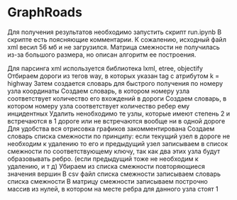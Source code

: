 # GraphRoads
Для получения результатов необходимо запустить скрипт run.ipynb
В скрипте есть поясняющие комментарии. К сожалению, исходный файл xml весил 56 мб и не загрузился. Матрица смежности не получилась из-за большого размера, но описан алгоритм ее построения.

Для парсинга xml используется библиотека lxml, etree, objectify
Отбираем дороги из тегов way, в которых указан tag с атрибутом k = highway
Затем создается словарь для быстрого получения по номеру узла координаты
Создаем словарь, в котором номеру узла соответствует количество его вхождений в дороги
Создаем словарь, в котором номеру узла соответствует количество ребер ему инцидентных 
Удалить ненобходимо те узлы, которые имеют степень 2 и встречаются в 1 дороге или не встречаются вообще ни в одной дороге
Для удобства вся отрисовка графиков закомментирована
Создаем словарь списка смежности по принципу: если текущий узел в дороге не необходим к удалению то его и предыдущий узел записываем в список смежности по соответствующему ключу, так как два этих узла будут образовывать ребро. (если предыдущий тоже не необходим к удалению, и т д)
Убираем из списка смежности повторяющиеся значения вершин
В csv файл списка смежности записываем словарь списка смежности
В матрицу смежности записываем построчно массив из нулей, в котором на месте ребра для данного узла стоят 1
